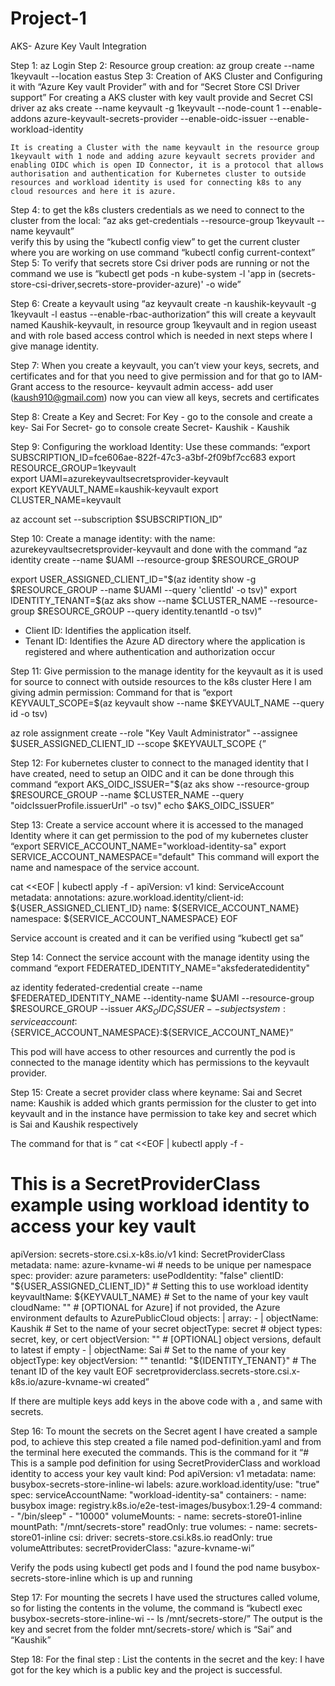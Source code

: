 # Project-1
AKS- Azure Key Vault Integration 

Step 1:  az Login 
Step 2: Resource group creation: az group create --name 1keyvault --location eastus
Step 3: Creation of AKS Cluster and Configuring it with “Azure Key vault Provider” with and for “Secret Store CSI Driver support”
		For creating a AKS cluster with key vault provide and Secret CSI driver
  			az aks create --name keyvault -g 1keyvault --node-count 1 --enable-addons azure-keyvault-secrets-provider --enable-oidc-issuer --enable-workload-identity 
 
	It is creating a Cluster with the name keyvault in the resource group 1keyvault with 1 node and adding azure keyvault secrets provider and enabling OIDC which is open ID Connector, it is a protocol that allows authorisation and authentication for Kubernetes cluster to outside resources and workload identity is used for connecting k8s to any cloud resources and here it is azure. 

Step 4: to get the k8s clusters credentials as we need to connect to the cluster from the local: 
		“az aks get-credentials --resource-group 1keyvault --name keyvault”  
		verify this by using the “kubectl config view”
		to get the current cluster where you are working on use command “kubectl config current-context”
Step 5:  To verify that secrets store Csi driver pods are running or not the command we use is “kubectl get pods -n kube-system -l 'app in (secrets-store-csi-driver,secrets-store-provider-azure)' -o wide”

Step 6: Create a keyvault using  “az keyvault create -n kaushik-keyvault -g 1keyvault -l eastus --enable-rbac-authorization“
		this will create a keyvault named Kaushik-keyvault, in resource group 1keyvault and in region useast and with role based access control which is needed in next steps where I give manage identity. 

Step 7: When you create a keyvault, you can’t view your keys, secrets, and certificates and for that you need to give permission and for that go to 
		IAM- Grant access to the resource- keyvault admin access- add user (kaush910@gmail.com) now you can view all keys, secrets and certificates

Step 8: Create a Key and Secret: For Key - go to the console and create a key- Sai 
							  For Secret- go to console create Secret- Kaushik - Kaushik

Step 9: Configuring the workload Identity:
		Use these commands: “export SUBSCRIPTION_ID=fce606ae-822f-47c3-a3bf-2f09bf7cc683
export RESOURCE_GROUP=1keyvault    
export UAMI=azurekeyvaultsecretsprovider-keyvault             
export KEYVAULT_NAME=kaushik-keyvault
export CLUSTER_NAME=keyvault             

az account set --subscription $SUBSCRIPTION_ID”

Step 10: Create a manage identity: with the name: azurekeyvaultsecretsprovider-keyvault  and done with the command “az identity create --name $UAMI --resource-group $RESOURCE_GROUP

export USER_ASSIGNED_CLIENT_ID="$(az identity show -g $RESOURCE_GROUP --name $UAMI --query 'clientId' -o tsv)"
export IDENTITY_TENANT=$(az aks show --name $CLUSTER_NAME --resource-group $RESOURCE_GROUP --query identity.tenantId -o tsv)”

* Client ID: Identifies the application itself.
* Tenant ID: Identifies the Azure AD directory where the application is registered and where authentication and authorization occur

Step 11: Give permission to the manage identity for the keyvault as it is used for source to connect with outside resources to the k8s cluster 
		Here I am giving admin permission: Command for that is “export KEYVAULT_SCOPE=$(az keyvault show --name $KEYVAULT_NAME --query id -o tsv)

az role assignment create --role "Key Vault Administrator" --assignee $USER_ASSIGNED_CLIENT_ID --scope $KEYVAULT_SCOPE
{”

Step 12: For  kubernetes cluster to connect to the managed identity that I have created, need to setup an OIDC and it can be done through this command
		“export AKS_OIDC_ISSUER="$(az aks show --resource-group $RESOURCE_GROUP --name $CLUSTER_NAME --query "oidcIssuerProfile.issuerUrl" -o tsv)"
echo $AKS_OIDC_ISSUER”

Step 13: Create a service account where it is accessed to the managed Identity  where it can get permission to the pod of my kubernetes cluster 
		“export SERVICE_ACCOUNT_NAME="workload-identity-sa"
export SERVICE_ACCOUNT_NAMESPACE="default"
This command will export the name and namespace of the service account. 

cat <<EOF | kubectl apply -f -
apiVersion: v1
kind: ServiceAccount
metadata:
  annotations:
    azure.workload.identity/client-id: ${USER_ASSIGNED_CLIENT_ID}
  name: ${SERVICE_ACCOUNT_NAME}
  namespace: ${SERVICE_ACCOUNT_NAMESPACE}
EOF

Service account is created and it can be verified using “kubectl get sa”

Step 14: Connect the service account with the manage identity using the command “export FEDERATED_IDENTITY_NAME="aksfederatedidentity" 

az identity federated-credential create --name $FEDERATED_IDENTITY_NAME --identity-name $UAMI --resource-group $RESOURCE_GROUP --issuer ${AKS_OIDC_ISSUER} --subject system:serviceaccount:${SERVICE_ACCOUNT_NAMESPACE}:${SERVICE_ACCOUNT_NAME}”

This pod will have access to other resources and currently the pod is connected to the manage identity which has permissions to the keyvault provider. 

Step 15: Create a secret provider class where keyname: Sai and Secret name: Kaushik is added which grants permission for the cluster to get into keyvault and in the instance have permission to take key and secret which is Sai and Kaushik respectively 

The command for that is “ cat <<EOF | kubectl apply -f -
# This is a SecretProviderClass example using workload identity to access your key vault
apiVersion: secrets-store.csi.x-k8s.io/v1
kind: SecretProviderClass
metadata:
  name: azure-kvname-wi # needs to be unique per namespace
spec:
  provider: azure
  parameters:
    usePodIdentity: "false"
    clientID: "${USER_ASSIGNED_CLIENT_ID}" # Setting this to use workload identity
    keyvaultName: ${KEYVAULT_NAME}       # Set to the name of your key vault
    cloudName: ""                         # [OPTIONAL for Azure] if not provided, the Azure environment defaults to AzurePublicCloud
    objects:  |
      array:
        - |
          objectName: Kaushik             # Set to the name of your secret
          objectType: secret              # object types: secret, key, or cert
          objectVersion: ""               # [OPTIONAL] object versions, default to latest if empty
        - |
          objectName: Sai                # Set to the name of your key
          objectType: key
          objectVersion: ""
    tenantId: "${IDENTITY_TENANT}"        # The tenant ID of the key vault
EOF
secretproviderclass.secrets-store.csi.x-k8s.io/azure-kvname-wi created”

If there are multiple keys add keys in the above code with a , and same with secrets. 

Step 16: To mount the secrets on the Secret agent I have created a sample pod, to achieve this step created a file named pod-definition.yaml and from the terminal here executed the commands. 
		This is the command for it “# This is a sample pod definition for using SecretProviderClass and workload identity to access your key vault
kind: Pod
apiVersion: v1
metadata:
  name: busybox-secrets-store-inline-wi
  labels:
    azure.workload.identity/use: "true"
spec:
  serviceAccountName: "workload-identity-sa"
  containers:
    - name: busybox
      image: registry.k8s.io/e2e-test-images/busybox:1.29-4
      command:
        - "/bin/sleep"
        - "10000"
      volumeMounts:
        - name: secrets-store01-inline
          mountPath: "/mnt/secrets-store"
          readOnly: true
  volumes:
    - name: secrets-store01-inline
      csi:
        driver: secrets-store.csi.k8s.io
        readOnly: true
        volumeAttributes:
          secretProviderClass: "azure-kvname-wi”

Verify the pods using kubectl get pods and I found the pod name busybox-secrets-store-inline which is up and running 

Step 17: For mounting the secrets I have used the structures called volume, so for listing the contents in the volume, the command is “kubectl exec busybox-secrets-store-inline-wi -- ls /mnt/secrets-store/”
The output is the key and secret from the folder mnt/secrets-store/ which is “Sai” and “Kaushik”

Step 18: For the final step : List the contents in the secret and the key: I have got for the key which is a public key and the project is successful. 
